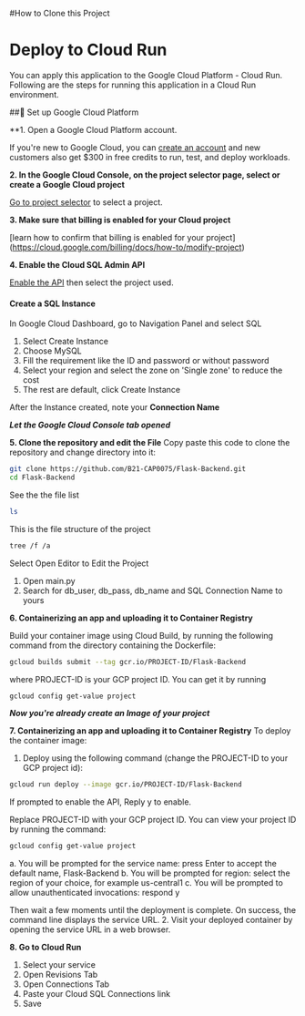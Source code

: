 #How to Clone this Project

# Deploy to Cloud Run

You can apply this application to the Google Cloud Platform - Cloud Run. Following are the steps for running this application in a Cloud Run environment.

##📌 Set up Google Cloud Platform

**1. Open a Google Cloud Platform account.

If you're new to Google Cloud, you can [create an account](http://console.cloud.google.com/freetrial) and new customers also get $300 in free credits to run, test, and deploy workloads.

**2. In the Google Cloud Console, on the project selector page, select or create a Google Cloud project**

[Go to project selector](https://console.cloud.google.com/projectselector2/home/dashboard) to select a project.

**3. Make sure that billing is enabled for your Cloud project**

[learn how to confirm that billing is enabled for your project]
(https://cloud.google.com/billing/docs/how-to/modify-project)

**4. Enable the Cloud SQL Admin API**

[Enable the API](https://console.cloud.google.com/flows/enableapi?apiid=sqladmin.googleapis.com) then select the project used.
#### Create a SQL Instance
In Google Cloud Dashboard, go to Navigation Panel and select SQL

1. Select Create Instance
2. Choose MySQL
3. Fill the requirement like the ID and password or without password
4. Select your region and select the zone on 'Single zone' to reduce the cost
5. The rest are default, click Create Instance

After the Instance created, note your  **Connection Name**

***Let the Google Cloud Console tab opened***


**5. Clone the repository and edit the File**
Copy paste this code to clone the repository and change directory into it:

```bash
git clone https://github.com/B21-CAP0075/Flask-Backend.git
cd Flask-Backend
```
See the the file list
```bash
ls
```
This is the file structure of the project
```bash
tree /f /a
```
Select Open Editor to Edit the Project
1. Open main.py
2. Search for db_user, db_pass, db_name and SQL Connection Name to yours

**6. Containerizing an app and uploading it to Container Registry**

Build your container image using Cloud Build, by running the following command from the directory containing the Dockerfile:
```bash
gcloud builds submit --tag gcr.io/PROJECT-ID/Flask-Backend
```
where PROJECT-ID is your GCP project ID. You can get it by running 
```bash
gcloud config get-value project
```
***Now you're already create an Image of your project***

**7. Containerizing an app and uploading it to Container Registry**
To deploy the container image:
1. Deploy using the following command (change the PROJECT-ID to your GCP project id):
```bash
gcloud run deploy --image gcr.io/PROJECT-ID/Flask-Backend
```
If prompted to enable the API, Reply y to enable.

Replace PROJECT-ID with your GCP project ID. You can view your project ID by running the command:
```bash
gcloud config get-value project
```
a. You will be prompted for the service name: press Enter to accept the default name, Flask-Backend
b. You will be prompted for region: select the region of your choice, for example us-central1
c. You will be prompted to allow unauthenticated invocations: respond y

Then wait a few moments until the deployment is complete. On success, the command line displays the service URL.
2. Visit your deployed container by opening the service URL in a web browser.

**8. Go to Cloud Run**
1. Select your service 
2. Open Revisions Tab
3. Open Connections Tab
4. Paste your Cloud SQL Connections link
5. Save
